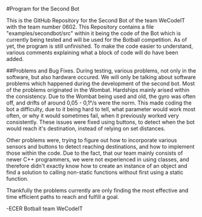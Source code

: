 #Program for the Second Bot

This is the GitHub Repository for the Second Bot of the team WeCodeIT with the team number 0602.
This Repository contains a file "examples/secondbot/src" within it being the code of the Bot which is currently being tested and will be used for the Botball competition.
As of yet, the program is still unfinished. To make the code easier to understand, various comments explaining what a block of code will do have been added.

##Problems and Bug Fixes.
During testing, various problems, not only in the software, but also hardware occured. We will only be talking about software problems which happened during the development of the second bot.
Most of the problems originated in the Wombat. Hardships mainly arised within the consistency. Due to the Wombat being used and old, the gyro was often off, and drifts of around 0,05 - 0,1°/s were the norm.
This made coding the bot a difficulty, due to it being hard to tell, what parameter would work most often, or why it would sometimes fail, when it previously worked very consistently.
These issues were fixed using buttons, to detect when the bot would reach it's destination, instead of relying on set distances.

Other problems were, trying to figure out how to incorporate various sensors and buttons to detect reaching destinations, and how to implement those within the code.
Due to the fact, that our team mainly consists of newer C++ programmers, we were not experienced in using classes, and therefore didn't exactly know how to create an instance of an object and
find a solution to calling non-static functions without first using a static function.

Thankfully the problems currently are only finding the most effective and time efficient paths to reach and fulfill a goal.

-ECER Botball team WeCodeIT
